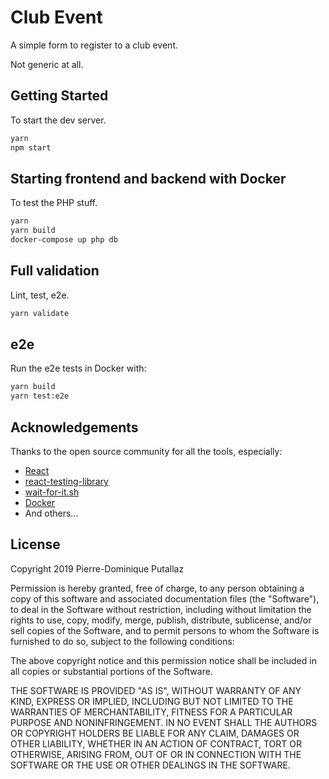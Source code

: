 # Club Event

A simple form to register to a club event.

Not generic at all.

## Getting Started

To start the dev server.

```bash
yarn
npm start
```

## Starting frontend and backend with Docker

To test the PHP stuff.

```bash
yarn
yarn build
docker-compose up php db
```

## Full validation

Lint, test, e2e.

```bash
yarn validate
```

## e2e

Run the e2e tests in Docker with:

```bash
yarn build
yarn test:e2e
```

## Acknowledgements

Thanks to the open source community for all the tools, especially:

- [React](https://reactjs.org/)
- [react-testing-library](https://github.com/kentcdodds/react-testing-library)
- [wait-for-it.sh](https://github.com/vishnubob/wait-for-it)
- [Docker](https://www.docker.com/)
- And others...

## License

Copyright 2019 Pierre-Dominique Putallaz

Permission is hereby granted, free of charge, to any person obtaining a copy of this software and associated documentation files (the "Software"), to deal in the Software without restriction, including without limitation the rights to use, copy, modify, merge, publish, distribute, sublicense, and/or sell copies of the Software, and to permit persons to whom the Software is furnished to do so, subject to the following conditions:

The above copyright notice and this permission notice shall be included in all copies or substantial portions of the Software.

THE SOFTWARE IS PROVIDED "AS IS", WITHOUT WARRANTY OF ANY KIND, EXPRESS OR IMPLIED, INCLUDING BUT NOT LIMITED TO THE WARRANTIES OF MERCHANTABILITY, FITNESS FOR A PARTICULAR PURPOSE AND NONINFRINGEMENT. IN NO EVENT SHALL THE AUTHORS OR COPYRIGHT HOLDERS BE LIABLE FOR ANY CLAIM, DAMAGES OR OTHER LIABILITY, WHETHER IN AN ACTION OF CONTRACT, TORT OR OTHERWISE, ARISING FROM, OUT OF OR IN CONNECTION WITH THE SOFTWARE OR THE USE OR OTHER DEALINGS IN THE SOFTWARE.
